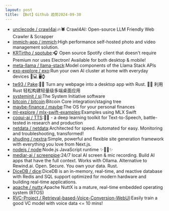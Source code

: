 ```yaml
---
layout: post
title: 【Bot】Github 趋势2024-09-30
---
```


* [unclecode / crawl4ai](https://github.com/unclecode/crawl4ai):🔥🕷️ Crawl4AI: Open-source LLM Friendly Web Crawler & Scrapper
* [immich-app / immich](https://github.com/immich-app/immich):High performance self-hosted photo and video management solution.
* [KRTirtho / spotube](https://github.com/KRTirtho/spotube):🎧 Open source Spotify client that doesn't require Premium nor uses Electron! Available for both desktop & mobile!
* [meta-llama / llama-stack](https://github.com/meta-llama/llama-stack):Model components of the Llama Stack APIs
* [exo-explore / exo](https://github.com/exo-explore/exo):Run your own AI cluster at home with everyday devices 📱💻 🖥️⌚
* [tw93 / Pake](https://github.com/tw93/Pake):🤱🏻 Turn any webpage into a desktop app with Rust. 🤱🏻 利用 Rust 轻松构建轻量级多端桌面应用
* [systeminit / si](https://github.com/systeminit/si):The System Initiative software
* [bitcoin / bitcoin](https://github.com/bitcoin/bitcoin):Bitcoin Core integration/staging tree
* [maybe-finance / maybe](https://github.com/maybe-finance/maybe):The OS for your personal finances
* [ml-explore / mlx-swift-examples](https://github.com/ml-explore/mlx-swift-examples):Examples using MLX Swift
* [coqui-ai / TTS](https://github.com/coqui-ai/TTS):🐸💬 - a deep learning toolkit for Text-to-Speech, battle-tested in research and production
* [netdata / netdata](https://github.com/netdata/netdata):Architected for speed. Automated for easy. Monitoring and troubleshooting, transformed!
* [shuding / nextra](https://github.com/shuding/nextra):Simple, powerful and flexible site generation framework with everything you love from Next.js.
* [nodejs / node](https://github.com/nodejs/node):Node.js JavaScript runtime ✨🐢🚀✨
* [mediar-ai / screenpipe](https://github.com/mediar-ai/screenpipe):24/7 local AI screen & mic recording. Build AI apps that have the full context. Works with Ollama. Alternative to Rewind.ai. Open. Secure. You own your data. Rust.
* [DiceDB / dice](https://github.com/DiceDB/dice):DiceDB is an in-memory, real-time, and reactive database with Redis and SQL support optimized for modern hardware and building real-time applications.
* [apache / nuttx](https://github.com/apache/nuttx):Apache NuttX is a mature, real-time embedded operating system (RTOS)
* [RVC-Project / Retrieval-based-Voice-Conversion-WebUI](https://github.com/RVC-Project/Retrieval-based-Voice-Conversion-WebUI):Easily train a good VC model with voice data <= 10 mins!
